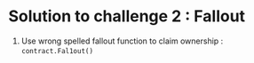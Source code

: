 # Solution to challenge 2 : Fallout

1. Use wrong spelled fallout function to claim ownership : `contract.Fal1out()`